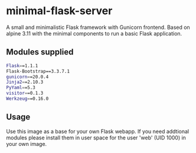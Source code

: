 # minimal-flask-server

A small and minimalistic Flask framework with Gunicorn frontend.
Based on alpine 3.11 with the minimal components to run a basic Flask
application.

## Modules supplied

```bash
Flask==1.1.1
Flask-Bootstrap==3.3.7.1
gunicorn==20.0.4
Jinja2==2.10.3
PyYaml==5.3
visitor==0.1.3
Werkzeug==0.16.0
```
  
## Usage

Use this image as a base for your own Flask webapp. If you need addtional modules
please install them in user space for the user 'web' (UID 1000) in your own image.
